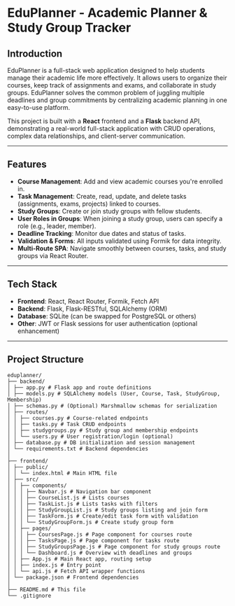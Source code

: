 # EduPlanner - Academic Planner & Study Group Tracker

## Introduction

EduPlanner is a full-stack web application designed to help students manage their academic life more effectively. It allows users to organize their courses, keep track of assignments and exams, and collaborate in study groups. EduPlanner solves the common problem of juggling multiple deadlines and group commitments by centralizing academic planning in one easy-to-use platform.

This project is built with a **React** frontend and a **Flask** backend API, demonstrating a real-world full-stack application with CRUD operations, complex data relationships, and client-server communication.

---

## Features

- **Course Management**: Add and view academic courses you're enrolled in.
- **Task Management**: Create, read, update, and delete tasks (assignments, exams, projects) linked to courses.
- **Study Groups**: Create or join study groups with fellow students.
- **User Roles in Groups**: When joining a study group, users can specify a role (e.g., leader, member).
- **Deadline Tracking**: Monitor due dates and status of tasks.
- **Validation & Forms**: All inputs validated using Formik for data integrity.
- **Multi-Route SPA**: Navigate smoothly between courses, tasks, and study groups via React Router.

---

## Tech Stack

- **Frontend**: React, React Router, Formik, Fetch API
- **Backend**: Flask, Flask-RESTful, SQLAlchemy (ORM)
- **Database**: SQLite (can be swapped for PostgreSQL or others)
- **Other**: JWT or Flask sessions for user authentication (optional enhancement)

---

## Project Structure

```
eduplanner/
├── backend/
│ ├── app.py # Flask app and route definitions
│ ├── models.py # SQLAlchemy models (User, Course, Task, StudyGroup, Membership)
│ ├── schemas.py # (Optional) Marshmallow schemas for serialization
│ ├── routes/
│ │ ├── courses.py # Course-related endpoints
│ │ ├── tasks.py # Task CRUD endpoints
│ │ ├── studygroups.py # Study group and membership endpoints
│ │ └── users.py # User registration/login (optional)
│ ├── database.py # DB initialization and session management
│ └── requirements.txt # Backend dependencies
│
├── frontend/
│ ├── public/
│ │ └── index.html # Main HTML file
│ ├── src/
│ │ ├── components/
│ │ │ ├── Navbar.js # Navigation bar component
│ │ │ ├── CourseList.js # Lists courses
│ │ │ ├── TaskList.js # Lists tasks with filters
│ │ │ ├── StudyGroupList.js # Study groups listing and join form
│ │ │ ├── TaskForm.js # Create/edit task form with validation
│ │ │ └── StudyGroupForm.js # Create study group form
│ │ ├── pages/
│ │ │ ├── CoursesPage.js # Page component for courses route
│ │ │ ├── TasksPage.js # Page component for tasks route
│ │ │ ├── StudyGroupsPage.js # Page component for study groups route
│ │ │ └── Dashboard.js # Overview with deadlines and groups
│ │ ├── App.js # Main React app, routing setup
│ │ ├── index.js # Entry point
│ │ └── api.js # Fetch API wrapper functions
│ └── package.json # Frontend dependencies
│
├── README.md # This file
└── .gitignore
```